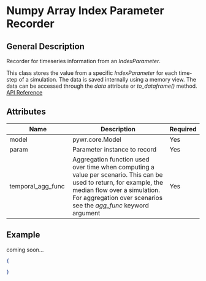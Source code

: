 # Numpy Array Index Parameter Recorder

## General Description

Recorder for timeseries information from an _IndexParameter_.

This class stores the value from a specific _IndexParameter_ for each time-step of a simulation. The data is saved internally using a memory view. The data can be accessed through the _data_ attribute or _to\_dataframe()_ method. [API Reference](https://pywr.github.io/pywr-docs/master/api/generated/pywr.recorders.NumpyArrayIndexParameterRecorder.html)

## Attributes

<table><thead><tr><th width="158">Name</th><th width="473">Description</th><th>Required</th></tr></thead><tbody><tr><td>model</td><td>pywr.core.Model</td><td>Yes</td></tr><tr><td>param</td><td>Parameter instance to record</td><td>Yes</td></tr><tr><td>temporal_agg_func</td><td>Aggregation function used over time when computing a value per scenario. This can be used to return, for example, the median flow over a simulation. For aggregation over scenarios see the <em>agg_func</em> keyword argument</td><td>Yes</td></tr></tbody></table>

## Example

coming soon...

```json
{

}
```
